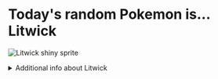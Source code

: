 # Today's random Pokemon is... Litwick

![Litwick shiny sprite](https://raw.githubusercontent.com/PokeAPI/sprites/master/sprites/pokemon/shiny/607.png)

<details>
<summary>Additional info about Litwick</summary>

| srpite type | image |
|------|------|
| back_default | ![Litwick back_default sprite](https://raw.githubusercontent.com/PokeAPI/sprites/master/sprites/pokemon/back/607.png) |
| back_shiny | ![Litwick back_shiny sprite](https://raw.githubusercontent.com/PokeAPI/sprites/master/sprites/pokemon/back/shiny/607.png) |
| front_default | ![Litwick front_default sprite](https://raw.githubusercontent.com/PokeAPI/sprites/master/sprites/pokemon/607.png) | </details>